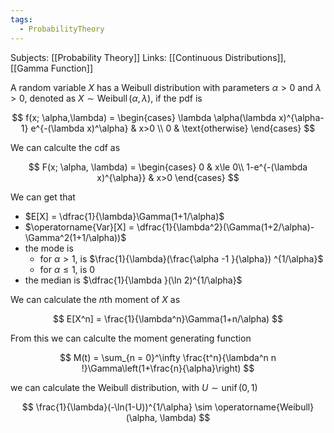 ```yaml
---
tags:
  - ProbabilityTheory
---
```

Subjects: [[Probability Theory]]
Links: [[Continuous Distributions]], [[Gamma Function]]

A random variable $X$ has a Weibull distribution with parameters $\alpha>0$ and $\lambda>0$, denoted as ${X \sim \operatorname{Weibull}(\alpha, \lambda)}$, if the pdf is

$$ f(x; \alpha,\lambda) = \begin{cases} \lambda \alpha(\lambda x)^{\alpha-1} e^{-(\lambda x)^\alpha} & x>0 \\ 0 & \text{otherwise} \end{cases} $$

We can calculte the cdf as

$$ F(x; \alpha, \lambda) = \begin{cases} 0 & x\le 0\\ 1-e^{-(\lambda x)^{\alpha}} & x>0 \end{cases} $$

We can get that

- $E[X] = \dfrac{1}{\lambda}\Gamma(1+1/\alpha)$
- $\operatorname{Var}[X] = \dfrac{1}{\lambda^2}(\Gamma(1+2/\alpha)-\Gamma^2(1+1/\alpha))$
- the mode is
    - for $\alpha > 1$, is $\frac{1}{\lambda}(\frac{\alpha -1 }{\alpha}) ^{1/\alpha}$
    - for $\alpha \le 1$, is $0$
- the median is $\dfrac{1}{\lambda }(\ln 2)^{1/\alpha}$

We can calculate the $n$th moment of $X$ as

$$ E[X^n] = \frac{1}{\lambda^n}\Gamma(1+n/\alpha) $$

From this we can calculte the moment generating function

$$ M(t) = \sum_{n = 0}^\infty \frac{t^n}{\lambda^n n !}\Gamma\left(1+\frac{n}{\alpha}\right) $$

we can calculate the Weibull distribution, with $U \sim \operatorname{unif}(0,1)$

$$ \frac{1}{\lambda}(-\ln(1-U))^{1/\alpha} \sim \operatorname{Weibull}(\alpha, \lambda) $$